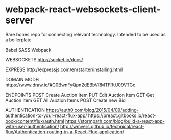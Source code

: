 # webpack-react-websockets-client-server
Bare bones repo for connecting relevant technology. Intended to be used as a boilerplate

Babel
SASS
Webpack


WEBSOCKETS
http://socket.io/docs/

EXPRESS
http://expressjs.com/en/starter/installing.html

DOMAIN MODEL
https://www.draw.io/#G0BwnFyQpn2dEBbVRMTFRtU09VTGc

ENDPOINTS
POST Create Auction Item
PUT Edit Auction Item
GET Get Auction Item
GET All Auction Items
POST Create new Bid

AUTHENTICATION
https://auth0.com/blog/2015/04/09/adding-authentication-to-your-react-flux-app/
https://preact.gitbooks.io/react-book/content/flux/auth.html
https://stormpath.com/blog/build-a-react-app-with-user-authentication/
http://wmyers.github.io/technical/react-flux/Authentication-routing-in-a-React-Flux-application/

